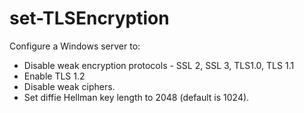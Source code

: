 # set-TLSEncryption
Configure a Windows server to:
* Disable weak encryption protocols - SSL 2, SSL 3, TLS1.0, TLS 1.1 
* Enable TLS 1.2
* Disable weak ciphers.
* Set diffie Hellman key length to 2048 (default is 1024).
